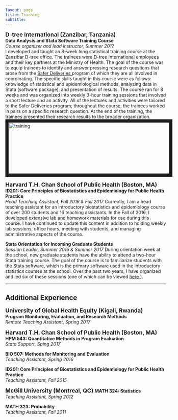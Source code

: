 ```yaml
---
layout: page
title: Teaching
subtitle: 
---
```


<strong style="font-size: 125%;"> D-tree International (Zanzibar, Tanzania) </strong>  
**Data Analysis and Stata Software Training Course**  
_Course organizer and lead instructor, Summer 2017_  
I developed and taught an 8-week long statistical training course at the Zanzibar D-tree office. The trainees were D-tree International employees and their key partners at the Ministry of Health. The goal of the course was to equip trainees to identify and answer pressing research questions that arose from the <a href="http://www.d-tree.org/saving-lives/womens-lives/safer-deliveries/"> Safer Deliveries </a> program of which they are all involved in coordinating. The specific skills taught in this course were as follows: knowledge of statistical and epidemiological methods, analyzing data in Stata (software package), and presentation of results. The course ran for 8 weeks and was organized into weekly 3-hour training sessions that involved a short lecture and an activity. All of the lectures and activities were tailored to the Safer Deliveries program; throughout the course, the trainees worked in pairs on a specific research question. At the end of the training, the trainees presented their research results to the broader organization. 
<img src="https://isabelfulcher.github.io/img/training.png" align="middle"
alt="training" width="720" height="160" border="10" />

<strong style="font-size: 125%;"> Harvard T.H. Chan School of Public Health (Boston, MA) </strong>  
**ID201: Core Principles of Biostatistics and Epidemiology for Public Health Practice**  
_Head Teaching Assistant, Fall 2016 & Fall 2017_
Currently, I am a head teaching assistant for an introductory biostatistics and epidemiology course of over 200 students and 16 teaching assistants. In the Fall of 2016, I developed extensive lab and homework materials for use during this course. I have continued to update this content in addition to holding weekly lab sessions, office hours, meeting with students, and managing administrative aspects of the course.

**Stata Orientation for Incoming Graduate Students**  
_Session Leader, Summer 2016 & Summer 2017_
During orientation week at the school, new graduate students have the ability to attend a two-hour Stata training course. The goal of the course is to familiarize students with the Stata software, which is the primary software used in the introductory statistics courses at the school. Over the past two years, I have organized and led six of these sessions (one of which can be viewed <a href="https://mediasite.video.harvard.edu/Mediasite/Play/b3bd374f4b4845ad86c722c18254b39a1d"> here </a>). 


---

## Additional Experience 

<strong style="font-size: 125%;"> University of Global Health Equity (Kigali, Rwanda) </strong>  
**Program Monitoring, Evaluation, and Research Methods**  
_Remote Teaching Assistant, Spring 2017_

<strong style="font-size: 125%;"> Harvard T.H. Chan School of Public Health (Boston, MA) </strong>  
**HPM 543: Quantitative Methods in Program Evaluation**  
_Stata Support, Sping 2017_

**BIO 507: Methods for Monitoring and Evaluation**  
_Teaching Assistant, Spring 2016_

**ID201: Core Principles of Biostatistics and Epidemiology for Public Health Practice**  
_Teaching Assistant, Fall 2015_


<strong style="font-size: 125%;"> McGill University (Montreal, QC) </strong> 
**MATH 324: Statistics**  
_Teaching Assistant, Spring 2012_

**MATH 323: Probability**  
_Teaching Assistant, Fall 2011_
